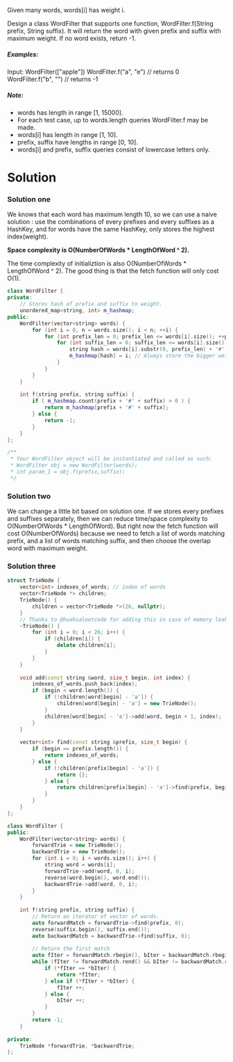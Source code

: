 Given many words, words[i] has weight i.

Design a class WordFilter that supports one function, WordFilter.f(String prefix, String suffix). It will return the word with given prefix and suffix with maximum weight. If no word exists, return -1.

##### Examples:
Input:
WordFilter(["apple"])
WordFilter.f("a", "e") // returns 0
WordFilter.f("b", "") // returns -1

##### Note:

* words has length in range [1, 15000].
* For each test case, up to words.length queries WordFilter.f may be made.
* words[i] has length in range [1, 10].
* prefix, suffix have lengths in range [0, 10].
* words[i] and prefix, suffix queries consist of lowercase letters only.

# Solution


### Solution one

We knows that each word has maximum length 10, so we can use a naive solution : use the combinations of every prefixes and every suffixes as a HashKey, and for words have the same HashKey, only stores the highest index(weight).


__Space complexity is O(NumberOfWords * LengthOfWord ^ 2).__

The time complexity of initializtion is also O(NumberOfWords * LengthOfWord ^ 2). The good thing is that the fetch function will only cost O(1).

```cpp
class WordFilter {
private:
    // Stores hash of prefix and suffix to weight.
    unordered_map<string, int> m_hashmap;
public:
    WordFilter(vector<string> words) {
        for (int i = 0, n = words.size(); i < n; ++i) {
            for (int prefix_len = 0; prefix_len <= words[i].size(); ++prefix_len){
                for (int suffix_len = 0; suffix_len <= words[i].size(); ++suffix_len) {
                    string hash = words[i].substr(0, prefix_len) + '#' + words[i].substr(words[i].size() - suffix_len);
                    m_hashmap[hash] = i; // Always store the bigger weight
                }
            }
        }
    }
    
    int f(string prefix, string suffix) {
        if ( m_hashmap.count(prefix + '#' + suffix) > 0 ) {
            return m_hashmap[prefix + '#' + suffix];
        } else {
            return -1;
        }
    }
};

/**
 * Your WordFilter object will be instantiated and called as such:
 * WordFilter obj = new WordFilter(words);
 * int param_1 = obj.f(prefix,suffix);
 */
```
 
### Solution two
 
We can change a little bit based on solution one. If we stores every prefixes and suffixes separately, then we can reduce time/space complexity to O(NumberOfWords * LengthOfWord). But right now the fetch function will cost O(NumberOfWords) because we need to fetch a list of words matching prefix, and a list of words matching suffix, and then choose the overlap word with maximum weight.


### Solution three

```cpp
struct TrieNode {
    vector<int> indexes_of_words; // index of words
    vector<TrieNode *> children;
    TrieNode() {
        children = vector<TrieNode *>(26, nullptr);
    }
    // Thanks to @huahualeetcode for adding this in case of memory leak
    ~TrieNode() {
        for (int i = 0; i < 26; i++) {
            if (children[i]) {
                delete children[i];
            }
        }
    }
    
    void add(const string &word, size_t begin, int index) {
        indexes_of_words.push_back(index);
        if (begin < word.length()) {
            if (!children[word[begin] - 'a']) {
                children[word[begin] - 'a'] = new TrieNode();
            }
            children[word[begin] - 'a']->add(word, begin + 1, index);
        }
    }
    
    vector<int> find(const string &prefix, size_t begin) {
        if (begin == prefix.length()) {
            return indexes_of_words;
        } else {
            if (!children[prefix[begin] - 'a']) {
                return {};
            } else {
                return children[prefix[begin] - 'a']->find(prefix, begin + 1);
            }
        }
    }
};

class WordFilter {
public:
    WordFilter(vector<string> words) {
        forwardTrie = new TrieNode();
        backwardTrie = new TrieNode();
        for (int i = 0; i < words.size(); i++) {
            string word = words[i];
            forwardTrie->add(word, 0, i);
            reverse(word.begin(), word.end());
            backwardTrie->add(word, 0, i);
        }
    }
    
    int f(string prefix, string suffix) {
        // Return an iterator of vector of words.
        auto forwardMatch = forwardTrie->find(prefix, 0);
        reverse(suffix.begin(), suffix.end());
        auto backwardMatch = backwardTrie->find(suffix, 0);
        
        // Return the first match
        auto fIter = forwardMatch.rbegin(), bIter = backwardMatch.rbegin();
        while (fIter != forwardMatch.rend() && bIter != backwardMatch.rend()) {
            if (*fIter == *bIter) {
                return *fIter;
            } else if (*fIter > *bIter) {
                fIter ++;
            } else {
                bIter ++;
            }
        }
        return -1;
    }
    
private:
    TrieNode *forwardTrie, *backwardTrie;
};
```
